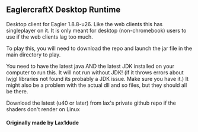 ## EaglercraftX Desktop Runtime
Desktop client for Eagler 1.8.8-u26. Like the web clients this has singleplayer on it. It is only meant for desktop (non-chromebook) users to use if the web clients lag too much.

To play this, you will need to download the repo and launch the jar file in the main directory to play. 

You need to have the latest java AND the latest JDK installed on your computer to run this. It will not run without JDK! (if it throws errors about lwjgl libraries not found its probably a JDK issue. Make sure you have it.) It might also be a problem with the actual dll and so files, but they should all be there.

Download the latest (u40 or later) from lax's private github repo if the shaders don't render on Linux

#### Originally made by Lax1dude
